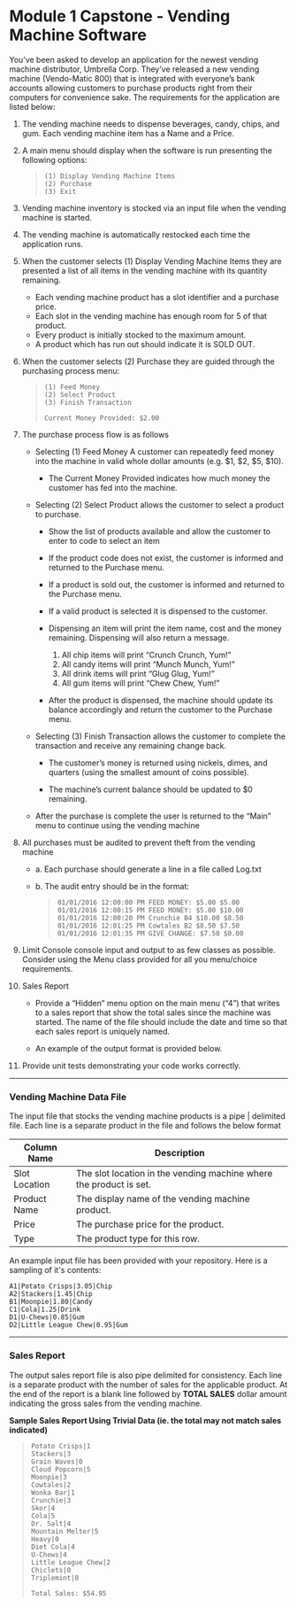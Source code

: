 # Module 1 Capstone - Vending Machine Software

You’ve been asked to develop an application for the newest vending machine distributor,
Umbrella Corp. They’ve released a new vending machine (Vendo-Matic 800) that is integrated
with everyone’s bank accounts allowing customers to purchase products right from their
computers for convenience sake.
The requirements for the application are listed below:
1. The vending machine needs to dispense beverages, candy, chips, and gum.  Each vending machine item has a Name and a Price.

2. A main menu should display when the software is run presenting the following options:
    >```
    >(1) Display Vending Machine Items
    >(2) Purchase
    >(3) Exit
    >```

3. Vending machine inventory is stocked via an input file when the vending machine is
started.

4. The vending machine is automatically restocked each time the application runs.

5. When the customer selects (1) Display Vending Machine Items they are presented
a list of all items in the vending machine with its quantity remaining.

    * Each vending machine product has a slot identifier and a purchase price.
    * Each slot in the vending machine has enough room for 5 of that product.
    * Every product is initially stocked to the maximum amount.
    * A product which has run out should indicate it is SOLD OUT.

6. When the customer selects (2) Purchase they are guided through the purchasing
process menu:
    >```
    >(1) Feed Money
    >(2) Select Product
    >(3) Finish Transaction
    >
    > Current Money Provided: $2.00
    >```

<div style="page-break-after: always;"></div>

7. The purchase process flow is as follows

    * Selecting (1) Feed Money A customer can repeatedly feed money into the
    machine in valid whole dollar amounts (e.g. $1, $2, $5, $10).

        * The Current Money Provided indicates how much money the customer
    has fed into the machine.

    * Selecting (2) Select Product allows the customer to select a product to
    purchase.

        * Show the list of products available and allow the customer to enter to
    code to select an item

        * If the product code does not exist, the customer is informed and returned
    to the Purchase menu.

        * If a product is sold out, the customer is informed and returned to the
    Purchase menu.

        * If a valid product is selected it is dispensed to the customer.

        * Dispensing an item will print the item name, cost and the money
    remaining. Dispensing will also return a message.

            1. All chip items will print “Crunch Crunch, Yum!”
            2. All candy items will print “Munch Munch, Yum!”
            3. All drink items will print “Glug Glug, Yum!”
            4. All gum items will print “Chew Chew, Yum!”

        * After the product is dispensed, the machine should update its balance
    accordingly and return the customer to the Purchase menu.

    * Selecting (3) Finish Transaction allows the customer to complete the
    transaction and receive any remaining change back.

        * The customer’s money is returned using nickels, dimes, and quarters
    (using the smallest amount of coins possible).

        * The machine’s current balance should be updated to $0 remaining.

    * After the purchase is complete the user is returned to the “Main” menu to
    continue using the vending machine


<div style="page-break-after: always;"></div>

8. All purchases must be audited to prevent theft from the vending machine

    * a. Each purchase should generate a line in a file called Log.txt

    * b. The audit entry should be in the format:
        >```
        > 01/01/2016 12:00:00 PM FEED MONEY: $5.00 $5.00
         >01/01/2016 12:00:15 PM FEED MONEY: $5.00 $10.00
         >01/01/2016 12:00:20 PM Crunchie B4 $10.00 $8.50
         >01/01/2016 12:01:25 PM Cowtales B2 $8.50 $7.50
         >01/01/2016 12:01:35 PM GIVE CHANGE: $7.50 $0.00
         >```

9. Limit Console console input and output to as few classes as possible.  Consider using the Menu class provided for all you menu/choice requirements.

10. Sales Report

    * Provide a “Hidden” menu option on the main menu (“4”) that writes to a sales
report that show the total sales since the machine was started. The name of the
file should include the date and time so that each sales report is uniquely named.

    * An example of the output format is provided below.

11. Provide unit tests demonstrating your code works correctly.
___
### Vending Machine Data File
The input file that stocks the vending machine products is a pipe | delimited file. Each line is a separate product in the file and follows the below format

| Column Name   | Description |
----------------|-------------|
| Slot Location | The slot location in the vending machine where the product is set. |
| Product Name  | The display name of the vending machine product.                   |
| Price         | The purchase price for the product.                                |
| Type          | The product type for this row.                                     |

An example input file has been provided with your repository.  Here is a sampling of it's contents:

```
A1|Potato Crisps|3.05|Chip
A2|Stackers|1.45|Chip
B1|Moonpie|1.80|Candy
C1|Cola|1.25|Drink
D1|U-Chews|0.85|Gum
D2|Little League Chew|0.95|Gum
```

 ---
 ###  Sales Report

 The output sales report file is also pipe delimited for consistency. Each line is a separate product with the number of sales for the applicable product. At the end of the report is a blank line followed by **TOTAL SALES** dollar amount indicating the gross sales from the vending machine.

 **Sample Sales Report Using Trivial Data (ie. the total may not match sales indicated)**

>```
>Potato Crisps|1
>Stackers|3
>Grain Waves|0
>Cloud Popcorn|5
>Moonpie|3
>Cowtales|2
>Wonka Bar|1
>Crunchie|3
>Skor|4
>Cola|5
>Dr. Salt|4
>Mountain Melter|5
>Heavy|0
>Diet Cola|4
>U-Chews|4
>Little League Chew|2
>Chiclets|0
>Triplemint|0
>
>Total Sales: $54.95
>```
